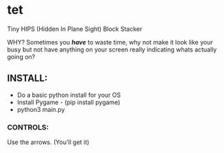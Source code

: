 # tet
Tiny HIPS (Hidden In Plane Sight) Block Stacker

WHY?
Sometimes you ***have*** to waste time, why not make it look like your busy but not have anything on your screen really indicating whats actually going on?


## INSTALL:
- Do a basic python install for your OS
- Install Pygame - (pip install pygame)
- python3 main.py

### CONTROLS:
Use the arrows. (You'll get it)